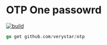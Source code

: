 # OTP One passowrd

[![build](https://github.com/verystar/otp/actions/workflows/build.yml/badge.svg)](https://github.com/verystar/otp/actions/workflows/build.yml)

```go
go get github.com/verystar/otp
```


